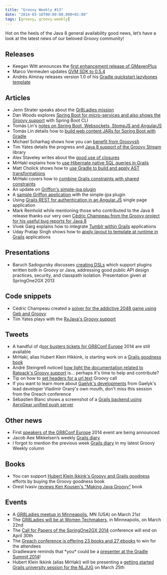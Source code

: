 ```yaml
---
title: "Groovy Weekly #13"
date: "2014-03-18T00:00:00.000+01:00"
tags: [groovy, groovy-weekly]
---
```


Hot on the heels of the Java 8 general availability good news, let’s have a look at the latest news of our beloved Groovy community!

## Releases

*   Keegan Witt announces the [first enhancement release of GMavenPlus](http://docs.codehaus.org/display/GMAVENPLUS/Releases)
*   Marco Vermeulen updates [GVM SDK to 0.5.4](https://bintray.com/vermeulen-mp/gvmtool/gvm-sdk/0.5.4/view)
*   Andrés Almiray releases version 1.0 of his [Gradle quickstart lazybones template](https://twitter.com/aalmiray/status/444196810140430336)[](http://docs.codehaus.org/display/GMAVENPLUS/Releases)

## Articles

*   Jenn Strater speaks about the [Gr8Ladies mission](http://jennstrater.blogspot.fr/2014/03/gr8ladies-mission.html)
*   Dan Woods explores [Spring Boot for micro-services and also shows the Groovy support](http://www.infoq.com/articles/microframeworks1-spring-boot) with Spring Boot CLI
*   Tomás Lin's [notes on Spring Boot, Websockets, StompJS and AngularJS](http://fbflex.wordpress.com/2014/03/13/spring-boot-websockets-stompjs-and-angularjs-a-few-notes/)
*   Tomás Lin details how to [build web content JARs for Spring Boot with Gradle](http://fbflex.wordpress.com/2014/03/14/building-web-content-jars-for-spring-boot-with-gradle/)
*   Michael Scharhag shows how you can [benefit from Groovysh](http://www.mscharhag.com/2014/03/groovy-shell.html)
*   Tim Yates details the progress and [Java 8 support of the Groovy Stream](http://blog.bloidonia.com/post/79285969149/groovy-stream-updates-and-java-integration) library
*   Alex Staveley writes about the [good use of closures](http://java.dzone.com/articles/good-use-closures)
*   MrHaki explains how to [use Hibernate native SQL queries in Grails](http://mrhaki.blogspot.fr/2014/03/grails-goodness-using-hibernate-native.html)
*   Matt Cholick shows how to [use Gradle to build and apply AST transformations](http://www.cholick.com/entry/show/276)
*   MrHaki covers how to [combine Grails constraints with shared constraints](http://mrhaki.blogspot.fr/2014/03/grails-goodness-combining-constraints.html)
*   An update on [Griffon's simple-jpa plugin](http://thesolidsnake.wordpress.com/2014/02/28/whats-new-in-simple-jpa-0-6/)
*   A [sample Griffon application](http://thesolidsnake.wordpress.com/2014/02/28/a-sample-application-for-simple-jpa-laundry/) with the simple-jpa plugin
*   Using [Grails REST for authentication in an Angular.JS](http://asoftwareguy.com/2014/03/17/using-grails-rest-for-authentication-in-an-angularjs-spa/) single page application
*   Mark Reinhold while mentioning those who contributed to the Java 8 release thanks our very own [Cédric Champeau from the Groovy project for his useful bug reports for Java 8](http://mreinhold.org/blog/jdk8-ga)
*   Vivek Garg explains how to integrate [Tumblr within Grails](http://www.intelligrape.com/blog/2014/03/13/integrating-tumblr-with-grails-application/) applications
*   Uday Pratap Singh shows how to [apply layout to template at runtime in Grails](http://www.intelligrape.com/blog/2014/03/16/applying-layout-to-template-at-runtime-in-grails-application/) applications

## Presentations

*   Baruch Sadogursky discusses [creating DSLs](http://www.infoq.com/presentations/groovy-plugin-dsl) which support plugins written both in Groovy or Java, addressing good public API design practices, security, and classpath isolation. Presentation given at SpringOne2GX 2013

## Code snippets

*   Cédric Champeau created a [solver for the addictive 2048 game using Geb and Groovy](https://twitter.com/CedricChampeau/status/445967056245387264)
*   Tim Yates plays with the [RxJava's Groovy support](https://gist.github.com/timyates/9624727)
    
## Tweets

*   A handful of d[oor busters tickets for GR8Conf Europe](https://twitter.com/gr8conf/status/445513675659821056) 2014 are still available
*   MrHaki, alias Hubert Klein Hikkink, is starting work on a [Grails goodness book](https://twitter.com/mrhaki/status/443983670672908288)
*   André Steingreß noticed [how light the documentation related to Ratpack's Groovy support](https://twitter.com/asteingr/status/446019973128146945) is... perhaps it's time to help and contribute?
*   Tip on how to [set headers for a url.text](https://twitter.com/DailyGrailsTip/status/443235714239438848) Groovy call
*   If you want to learn more about [Gaelyk's developments](https://twitter.com/greach_es/status/444141558036590592) from Gaelyk's lead developer Vladimír Oraný's own mouth, don't miss this session from the Greach conference
*   Sébastien Blanc shows a screenshot of a [Grails backend using AeroGear unified push server](https://twitter.com/sebi2706/status/443678260766212096)

## Other news

*   First [speakers of the GR8Conf Europe](http://storify.com/glaforge/first-gr8conf-europe-2014-speakers-are-announced) 2014 event are being announced
*   Jacob Aee Mikkelsen’s weekly [Grails diary](http://grydeske.net/news/show/35)
*   I forgot to mention the previous week [Grails diary](http://grydeske.net/news/show/33) in my latest Groovy Weekly column

## Books

*   You can support [Hubert Klein Ikkink's Groovy and Grails goodness](https://leanpub.com/groovy-goodness-notebook) efforts by buying the Groovy goodness book
*   Orest Ivasiv [reviews Ken Kousen's "Making Java Groovy"](http://www.halyph.com/2014/03/review-making-java-groovy.html) book

## Events

*   A [GR8Ladies meetup in Minneapolis](http://www.eventbrite.com/e/gr8ladies-meetup-st-cloud-mn-tickets-10858087833?aff=twitter1), MN (USA) on March 21st
*   The [GR8Ladies will be at Women Techmakers](https://twitter.com/Gr8Ladies/status/440298407874158593), in Minneapolis, on March 22nd
*   The [Call for Papers of the SpringOne2GX 2014](https://twitter.com/springcentral/status/441693398152400896) conference will end on April 30th
*   The [Greach conference is offering 23 books and 27 ebooks](https://twitter.com/greach_es/status/441591425487364097) to win for the attendees
*   Gradleware reminds that \*you\* could be a [presenter at the Gradle Summit 2014](https://twitter.com/Gradleware/status/440380894059044864)!
*   Hubert Klein Ikkink (alias MrHaki) will be presenting a [getting started Grails university session for the NLJUG](https://twitter.com/jdriven_nl/status/440521630737911809) on March 25th